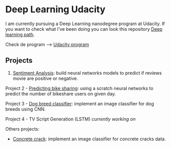 # Deep Learning Udacity

I am currently pursuing a Deep Learning nanodegree program at Udacity. If you want to check what I've been doing you can look this repository [Deep learning path](https://github.com/HannaLAguilar/Deep_Learning_path).

Check de program --> [Udacity program](https://www.udacity.com/course/deep-learning-nanodegree--nd101)

## Projects

1. [Sentiment Analysis](https://github.com/HannaLAguilar/Sentiment_analysis): build neural networks models to predict if reviews movie are positive or negative.

Project 2 - [Predicting bike sharing](https://github.com/HannaLAguilar/Predicting_bike_sharing): using a scratch neural networks to predict the number of bikeshare users on given day.

Project 3 - [Dog breed classifier](https://github.com/HannaLAguilar/Dog-_Identification_CNN): implement an image classifier for dog breeds using CNN.

Project 4 - TV Script Generation (LSTM) *currently working on* 

Others projects:

* [Concrete crack](https://github.com/HannaLAguilar/Concrete_Crack_Classification): implement an image classifier for concrete cracks data.











